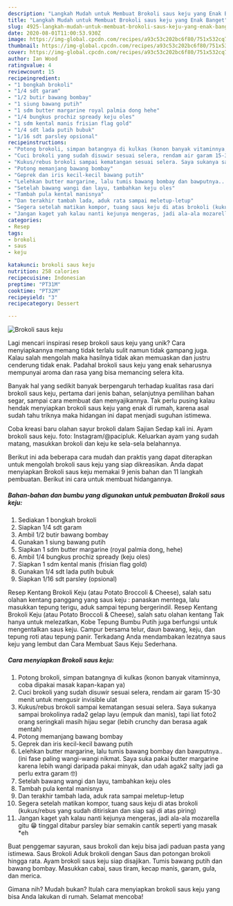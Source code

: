 ```yaml
---
description: "Langkah Mudah untuk Membuat Brokoli saus keju yang Enak Banget"
title: "Langkah Mudah untuk Membuat Brokoli saus keju yang Enak Banget"
slug: 4925-langkah-mudah-untuk-membuat-brokoli-saus-keju-yang-enak-banget
date: 2020-08-01T11:00:53.930Z
image: https://img-global.cpcdn.com/recipes/a93c53c202bc6f80/751x532cq70/brokoli-saus-keju-foto-resep-utama.jpg
thumbnail: https://img-global.cpcdn.com/recipes/a93c53c202bc6f80/751x532cq70/brokoli-saus-keju-foto-resep-utama.jpg
cover: https://img-global.cpcdn.com/recipes/a93c53c202bc6f80/751x532cq70/brokoli-saus-keju-foto-resep-utama.jpg
author: Ian Wood
ratingvalue: 4
reviewcount: 15
recipeingredient:
- "1 bongkah brokoli"
- "1/4 sdt garam"
- "1/2 butir bawang bombay"
- "1 siung bawang putih"
- "1 sdm butter margarine royal palmia dong hehe"
- "1/4 bungkus prochiz spready keju oles"
- "1 sdm kental manis frisian flag gold"
- "1/4 sdt lada putih bubuk"
- "1/16 sdt parsley opsional"
recipeinstructions:
- "Potong brokoli, simpan batangnya di kulkas (konon banyak vitaminnya, coba dipakai masak kapan-kapan ya)"
- "Cuci brokoli yang sudah disuwir sesuai selera, rendam air garam 15-30 menit untuk mengusir invisible ulat"
- "Kukus/rebus brokoli sampai kematangan sesuai selera. Saya sukanya sampai brokolinya rada2 gelap layu (empuk dan manis), tapi liat foto2 orang seringkali masih hijau segar (lebih crunchy dan berasa agak mentah)"
- "Potong memanjang bawang bombay"
- "Geprek dan iris kecil-kecil bawang putih"
- "Lelehkan butter margarine, lalu tumis bawang bombay dan bawputnya.. (ini fase paling wangi-wangi nikmat. Saya suka pakai butter margarine karena lebih wangi daripada pakai minyak, dan udah agak2 salty jadi ga perlu extra garam 🤓)"
- "Setelah bawang wangi dan layu, tambahkan keju oles"
- "Tambah pula kental manisnya"
- "Dan terakhir tambah lada, aduk rata sampai meletup-letup"
- "Segera setelah matikan kompor, tuang saus keju di atas brokoli (kukus/rebus yang sudah ditiriskan dan siap saji di atas piring)"
- "Jangan kaget yah kalau nanti kejunya mengeras, jadi ala-ala mozarella gitu 😁 tinggal ditabur parsley biar semakin cantik seperti yang masak *eh"
categories:
- Resep
tags:
- brokoli
- saus
- keju

katakunci: brokoli saus keju 
nutrition: 258 calories
recipecuisine: Indonesian
preptime: "PT31M"
cooktime: "PT32M"
recipeyield: "3"
recipecategory: Dessert

---
```



![Brokoli saus keju](https://img-global.cpcdn.com/recipes/a93c53c202bc6f80/751x532cq70/brokoli-saus-keju-foto-resep-utama.jpg)

Lagi mencari inspirasi resep brokoli saus keju yang unik? Cara menyiapkannya memang tidak terlalu sulit namun tidak gampang juga. Kalau salah mengolah maka hasilnya tidak akan memuaskan dan justru cenderung tidak enak. Padahal brokoli saus keju yang enak seharusnya mempunyai aroma dan rasa yang bisa memancing selera kita.

Banyak hal yang sedikit banyak berpengaruh terhadap kualitas rasa dari brokoli saus keju, pertama dari jenis bahan, selanjutnya pemilihan bahan segar, sampai cara membuat dan menyajikannya. Tak perlu pusing kalau hendak menyiapkan brokoli saus keju yang enak di rumah, karena asal sudah tahu triknya maka hidangan ini dapat menjadi suguhan istimewa.

Coba kreasi baru olahan sayur brokoli dalam Sajian Sedap kali ini. Ayam brokoli saus keju. foto: Instagram/@pacipluk. Keluarkan ayam yang sudah matang, masukkan brokoli dan keju ke sela-sela belahannya.


Berikut ini ada beberapa cara mudah dan praktis yang dapat diterapkan untuk mengolah brokoli saus keju yang siap dikreasikan. Anda dapat menyiapkan Brokoli saus keju memakai 9 jenis bahan dan 11 langkah pembuatan. Berikut ini cara untuk membuat hidangannya.

<!--inarticleads1-->

##### Bahan-bahan dan bumbu yang digunakan untuk pembuatan Brokoli saus keju:

1. Sediakan 1 bongkah brokoli
1. Siapkan 1/4 sdt garam
1. Ambil 1/2 butir bawang bombay
1. Gunakan 1 siung bawang putih
1. Siapkan 1 sdm butter margarine (royal palmia dong, hehe)
1. Ambil 1/4 bungkus prochiz spready (keju oles)
1. Siapkan 1 sdm kental manis (frisian flag gold)
1. Gunakan 1/4 sdt lada putih bubuk
1. Siapkan 1/16 sdt parsley (opsional)


Resep Kentang Brokoli Keju (atau Potato Broccoli &amp; Cheese), salah satu olahan kentang panggang yang saus keju : panaskan mentega, lalu masukkan tepung terigu, aduk sampai tepung bergerindil. Resep Kentang Brokoli Keju (atau Potato Broccoli &amp; Cheese), salah satu olahan kentang Tak hanya untuk melezatkan, Kobe Tepung Bumbu Putih juga berfungsi untuk mengentalkan saus keju. Campur bersama telur, daun bawang, keju, dan tepung roti atau tepung panir. Terkadang Anda mendambakan lezatnya saus keju yang lembut dan Cara Membuat Saus Keju Sederhana. 

<!--inarticleads2-->

##### Cara menyiapkan Brokoli saus keju:

1. Potong brokoli, simpan batangnya di kulkas (konon banyak vitaminnya, coba dipakai masak kapan-kapan ya)
1. Cuci brokoli yang sudah disuwir sesuai selera, rendam air garam 15-30 menit untuk mengusir invisible ulat
1. Kukus/rebus brokoli sampai kematangan sesuai selera. Saya sukanya sampai brokolinya rada2 gelap layu (empuk dan manis), tapi liat foto2 orang seringkali masih hijau segar (lebih crunchy dan berasa agak mentah)
1. Potong memanjang bawang bombay
1. Geprek dan iris kecil-kecil bawang putih
1. Lelehkan butter margarine, lalu tumis bawang bombay dan bawputnya.. (ini fase paling wangi-wangi nikmat. Saya suka pakai butter margarine karena lebih wangi daripada pakai minyak, dan udah agak2 salty jadi ga perlu extra garam 🤓)
1. Setelah bawang wangi dan layu, tambahkan keju oles
1. Tambah pula kental manisnya
1. Dan terakhir tambah lada, aduk rata sampai meletup-letup
1. Segera setelah matikan kompor, tuang saus keju di atas brokoli (kukus/rebus yang sudah ditiriskan dan siap saji di atas piring)
1. Jangan kaget yah kalau nanti kejunya mengeras, jadi ala-ala mozarella gitu 😁 tinggal ditabur parsley biar semakin cantik seperti yang masak *eh


Buat penggemar sayuran, saus brokoli dan keju bisa jadi paduan pasta yang istimewa. Saus Brokoli Aduk brokoli dengan Saus dan potongan brokoli hingga rata. Ayam brokoli saus keju siap disajikan. Tumis bawang putih dan bawang bombay. Masukkan cabai, saus tiram, kecap manis, garam, gula, dan merica. 

Gimana nih? Mudah bukan? Itulah cara menyiapkan brokoli saus keju yang bisa Anda lakukan di rumah. Selamat mencoba!
